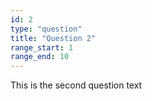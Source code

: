 ```yaml
---
id: 2
type: "question"
title: "Question 2"
range_start: 1
range_end: 10
---
```


This is the second question text
